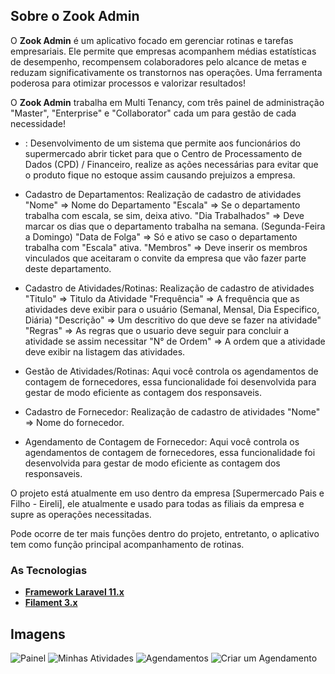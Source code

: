 ## Sobre o Zook Admin

O **Zook Admin** é um aplicativo focado em gerenciar rotinas e tarefas empresariais. Ele permite que empresas acompanhem médias estatísticas de desempenho, recompensem colaboradores pelo alcance de metas e reduzam significativamente os transtornos nas operações. Uma ferramenta poderosa para otimizar processos e valorizar resultados!

O **Zook Admin** trabalha em Multi Tenancy, com três painel de administração "Master", "Enterprise" e "Collaborator" cada um para gestão de cada necessidade!

-   : Desenvolvimento de um sistema que permite aos funcionários do supermercado abrir ticket para que o Centro de Processamento de Dados (CPD) / Financeiro, realize as ações necessárias para evitar que o produto fique no estoque assim causando prejuizos a empresa.

-   Cadastro de Departamentos: Realização de cadastro de atividades
    "Nome" => Nome do Departamento
    "Escala" => Se o departamento trabalha com escala, se sim, deixa ativo.
    "Dia Trabalhados" => Deve marcar os dias que o departamento trabalha na semana. (Segunda-Feira a Domingo)
    "Data de Folga" => Só e ativo se caso o departamento trabalha com "Escala" ativa.
    "Membros" => Deve inserir os membros vinculados que aceitaram o convite da empresa que vão fazer parte deste departamento.

-   Cadastro de Atividades/Rotinas: Realização de cadastro de atividades
    "Titulo" => Titulo da Atividade
    "Frequência" => A frequência que as atividades deve exibir para o usuário (Semanal, Mensal, Dia Especifico, Diária)
    "Descrição" => Um descritivo do que deve se fazer na atividade"
    "Regras" => As regras que o usuario deve seguir para concluir a atividade se assim necessitar
    "N° de Ordem" => A ordem que a atividade deve exibir na listagem das atividades.

-   Gestão de Atividades/Rotinas: Aqui você controla os agendamentos de contagem de fornecedores, essa funcionalidade foi desenvolvida para gestar de modo eficiente as contagem dos responsaveis.

-   Cadastro de Fornecedor: Realização de cadastro de atividades
    "Nome" => Nome do fornecedor.

-   Agendamento de Contagem de Fornecedor: Aqui você controla os agendamentos de contagem de fornecedores, essa funcionalidade foi desenvolvida para gestar de modo eficiente as contagem dos responsaveis.

O projeto está atualmente em uso dentro da empresa [Supermercado Pais e Filho - Eireli], ele atualmente e usado para todas as filiais da empresa e supre as operações necessitadas.

Pode ocorre de ter mais funções dentro do projeto, entretanto, o aplicativo tem como função principal acompanhamento de rotinas.

### As Tecnologias

-   **[Framework Laravel 11.x](<https://vehikl.com/](https://laravel.com/docs/11.x)>)**
-   **[Filament 3.x](<https://tighten.co](https://filamentphp.com/docs/3.x/panels/installation)>)**

## Imagens

<img src="https://i.ibb.co/tPkc8R7/Captura-de-tela-2024-11-21-105311.png" alt="Painel"> 
<img src="https://i.ibb.co/vQzGMGt/Captura-de-tela-2024-11-21-105318.png" alt="Minhas Atividades"> 
<img src="https://i.ibb.co/qkvJcP5/Captura-de-tela-2024-11-21-105340.png" alt="Agendamentos"> 
<img src="https://i.ibb.co/NmD51Qs/Captura-de-tela-2024-11-21-105346.png" alt="Criar um Agendamento">
